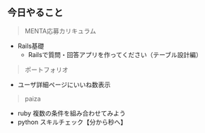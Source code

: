 ## 今日やること

> MENTA応募カリキュラム
- Rails基礎
  - Railsで質問・回答アプリを作ってください（テーブル設計編）
 


> ポートフォリオ
- ユーザ詳細ページにいいね数表示


> paiza
- ruby 複数の条件を組み合わせてみよう 
- python スキルチェック【分から秒へ】
